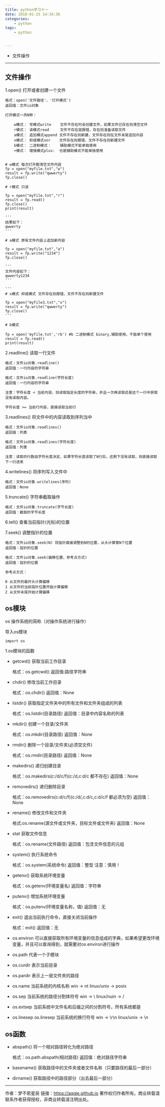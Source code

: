 ```yaml
---
title: python学习十一
date: 2018-01-25 14:34:36
categories:
	- python
tags:
	- python


---
```


- 文件操作

<!-- more -->

---------

## 文件操作

1.open() 打开或者创建一个文件

	格式：open('文件路径'，'打开模式')
	返回值：文件io对象

	打开模式一共N种：

		w模式： 写模式write    文件不存在时会创建文件，如果文件已存在则清空文件
		r模式： 读模式read     文件不存在就报错，存在则准备读取文件
		a模式： 追加模式append 文件不存在则新建，文件存在则在文件末尾追加内容
		x模式： 抑或模式xor    文件存在则报错，文件不存在则新建文件 
		b模式： 二进制模式：    辅助模式不能单独使用
		+模式： 增强模式plus:  也是辅助模式不能单独使用 



```

# w模式 每次打开都清空文件内容
fp = open("myfile.txt","w")
result = fp.write("qwwerty")
fp.close()

# r模式 只读

fp = open("myfile.txt","r")
result = fp.read()
fp.close()
print(result)

'''
结果如下：
qwwerty
'''

# a模式 原有文件内容上追加新内容

fp = open("myfile.txt","a")
result = fp.write("1234")
fp.close()

'''
文件内容如下：
qwwerty1234
'''

'''
# x模式 抑或模式 文件存在则报错，文件不存在则新建文件
 
fp = open("myfile3.txt","x")
result = fp.write("qwwerty")
fp.close()
'''

# b模式

fp = open('myfile.txt','rb') #b 二进制模式 binary,辅助使用，不能单个使用
result = fp.read()
print(result)

```

2.readline() 读取一行文件

	格式：文件io对象.readline()
	返回值：一行内容的字符串
	
	格式：文件io对象.readline(字符长度)
	返回值：一行内容的字符串

	注意：字符长度 < 当前内容，则读取指定长度的字符串，并且一次再读取还是这个一行中获取没有读取内容。

	字符长度 >= 当前行内容，直接读取当前行

3.readlines() 将文件中的内容读取到序列当中

	格式：文件io对象.readlines()
	返回值：列表

	格式：文件io对象.readlines(字符长度)
	返回值：列表

	注意：读取的行数由字符长度决定，如果字符长度读取了N行后，还剩下没有读取，则直接读取下一行进来

4.writelines() 将序列写入文件中

	格式：文件io对象.writelines(序列)
	返回值：None

5.truncate() 字符串截取操作

	格式：文件io对象.truncate(字节长度)
	返回值：截取的字节长度
6.tell() 查看当前指针(光标)的位置

7.seek() 调整指针的位置

	格式：文件io对象.seek(N) 将指针直接调整到N的位置，从头计算第N个位置
	返回值：指针的位置

	格式：文件io对象.seek(偏移位置，参考点方式)
	返回值：指针的位置
	
	参考点方式：

	0 从文件的最开头计算偏移
	1 从文件的当前指针位置开始计算偏移
	2 从文件末尾开始计算偏移

## os模块

os 操作系统的简称（对操作系统进行操作）

导入os模块

	import os

1.os模块的函数

- getcwd() 获取当前工作目录

	格式：os.getcwd()
	返回值:路径字符串

- chdir() 修改当前工作目录

	格式：os.chdir()
	返回值：None

- listdir() 获取指定文件夹中的所有文件和文件夹组成的列表 

	格式：os.listdir(目录路径)
	返回值：目录中内容名称的列表 

- mkdir() 创建一个目录/文件夹

	格式：os.mkdir(目录路径)
	返回值：None

- rmdir() 删除一个目录/文件夹(必须空文件)

	格式：os.rmdir(目录路径)
	返回值：None

- makedirs() 递归创建目录

	格式：os.makedirs(c:/d/c/f)(c:/d,c:d/c 都不存在)
	返回值：None

- removedirs() 递归删除目录

	格式：os.removedirs(c:d/c/f)(c:/d/,c:d/c,c:d/c/f 都必须为空)
	返回值：None

- rename() 修改文件和文件夹

	格式:os.rename(源文件或文件夹，目标文件或文件夹)
	返回值：None

- stat 获取文件信息

	格式：os.rename(文件路径)
	返回值：包含文件信息的元组

- system() 执行系统命令

	格式：os.system(系统命令)
	返回值：整型
	注意：慎用！

- getenv() 获取系统环境变量

	格式：os.getenv(环境变量名)
	返回值：字符串 

- putenv() 增加系统环境变量

	格式：os.putenv(环境变量名称，值)
	返回值：无

- exit() 退出当前执行命令，直接关闭当前操作

	格式：exit()
	返回值：无

- os.environ 可以直接获取所有环境变量的信息组成的字典，如果希望更改环境变量，并且可以查询得到，就需要对os.environ进行操作

- os.path 代表一个子模块

- os.curdir 表示当前目录

- os.pardir 表示上一层文件夹的路径

- os.name 当前系统的内核名称 win -> nt  linux/unix -> posix

- os.sep 当前系统的路径分割体符号 win -> \  linux/nuin -> /	

- os.extsep 当前系统中文件名和后缀之间的分割符号，所有系统都是

- os.linesep os.linesep 当前系统的换行符号 win -> \r\n  linux/unix  ->  \n

## os函数

- abspath() 将一个相对路径转化为绝对路径

	格式：os.path.abspath(相对路径)
	返回值：绝对路径字符串

- basename() 获取路径中的文件夹或者文件名称（只要路径的最后一部分）
 
- dirname() 获取路径中的路径部分（出去最后一部分） 

------------------

作者：梦不若星辰
链接：https://aqqje.github.io
著作权归作者所有。商业转载请联系作者获得授权，非商业转载请注明出处。